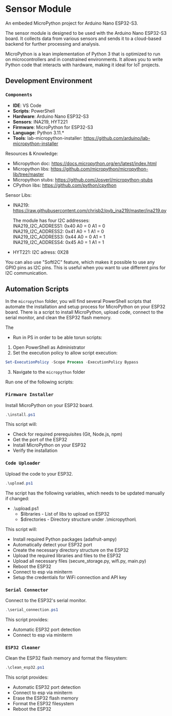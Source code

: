 # Sensor Module
An embeded MicroPython project for Arduino Nano ESP32-S3.

The sensor module is designed to be used with the Arduino Nano ESP32-S3 board. It collects data from various sensors and sends it to a cloud-based backend for further processing and analysis.

MicroPython is a lean implementation of Python 3 that is optimized to run on microcontrollers and in constrained environments. It allows you to write Python code that interacts with hardware, making it ideal for IoT projects.

## Development Environment

### ```Components```
- **IDE**: VS Code
- **Scripts**: PowerShell
- **Hardware**: Arduino Nano ESP32-S3
- **Sensors**: INA219, HYT221
- **Firmware**: MicroPython for ESP32-S3
- **Language**: Python 3.11.*
- **Tools**: lab-micropython-installer: https://github.com/arduino/lab-micropython-installer

Resources & Knowledge:
- Micropython doc: https://docs.micropython.org/en/latest/index.html
- Micropython libs: https://github.com/micropython/micropython-lib/tree/master
- Micropython stubs: https://github.com/Josverl/micropython-stubs
- CPython libs: https://github.com/python/cpython

Sensor Libs:
- INA219: https://raw.githubusercontent.com/chrisb2/pyb_ina219/master/ina219.py

   The module has four I2C addresses:<br>
   INA219_I2C_ADDRESS1:  0x40   A0 = 0  A1 = 0<br>
   INA219_I2C_ADDRESS2:  0x41   A0 = 1  A1 = 0<br>
   INA219_I2C_ADDRESS3:  0x44   A0 = 0  A1 = 1<br>
   INA219_I2C_ADDRESS4:  0x45   A0 = 1  A1 = 1<br>

- HYT221:
   I2C adress: 0X28

You can also use "SoftI2C" feature, which makes it possible to use any GPIO pins as I2C pins. This is useful when you want to use different pins for I2C communication.

## Automation Scripts
In the `micropython` folder, you will find several PowerShell scripts that automate the installation and setup process for MicroPython on your ESP32 board. There is a script to install MicroPython, upload code, connect to the serial monitor, and clean the ESP32 flash memory.

The


- Run in PS in order to be able torun scripts:

1. Open PowerShell as Administrator
2. Set the execution policy to allow script execution:
```powershell
Set-ExecutionPolicy -Scope Process -ExecutionPolicy Bypass
```
3. Navigate to the `micropython` folder

Run one of the following scripts:

### ```Firmware Installer```
Install MicroPython on your ESP32 board.

```powershell
.\install.ps1
```
This script will:
- Check for required prerequisites (Git, Node.js, npm)
- Get the port of the ESP32
- Install MicroPython on your ESP32
- Verify the installation

### ```Code Uploader```
Upload the code to your ESP32.

```powershell
.\upload.ps1
```

The script has the following variables, which needs to be updated manually if changed:
- .\upload.ps1
   - $libraries - List of libs to upload on ESP32
   - $directories - Directory structure under .\micropython\

This script will:
- Install required Python packages (adafruit-ampy)
- Automatically detect your ESP32 port
- Create the necessary directory structure on the ESP32
- Upload the required libraries and files to the ESP32
- Upload all necessary files (secure_storage.py, wifi.py, main.py)
- Reboot the ESP32
- Connect to esp via miniterm
- Setup the credentials for WiFi connection and API key

### ```Serial Connector```
Connect to the ESP32's serial monitor.

```powershell
.\serial_connection.ps1
```
This script provides:
- Automatic ESP32 port detection
- Connect to esp via miniterm

### ```ESP32 Cleaner```
Clean the ESP32 flash memory and format the filesystem:

```powershell
.\clean_esp32.ps1
```
This script provides:
- Automatic ESP32 port detection
- Connect to esp via miniterm
- Erase the ESP32 flash memory
- Format the ESP32 filesystem
- Reboot the ESP32
